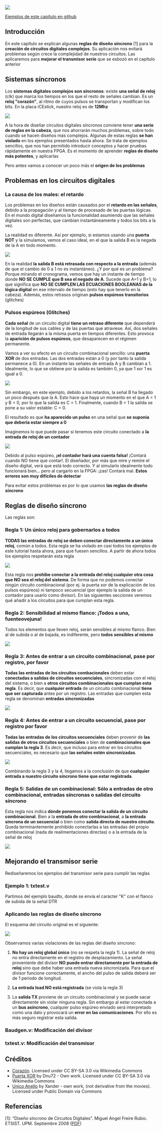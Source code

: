 ![](https://github.com/Obijuan/open-fpga-verilog-tutorial/raw/master/tutorial/T22-syncrules/images/sync-corazon.png)

[Ejemplos de este capítulo en github](https://github.com/Obijuan/open-fpga-verilog-tutorial/tree/master/tutorial/T22-syncrules)

## Introducción
En este capítulo se explican algunas **reglas de diseño síncrono** [1] para la **creación de circuitos digitales complejos**. Su aplicación nos evitará problemas según crece la complejidad de nuestros circuitos. Las aplicaremos para **mejorar el transmisor serie** que se esbozó en el capítulo anterior

## Sistemas síncronos
Los **sistemas digitales complejos son síncronos**: existe **una señal de reloj** (clk) que marca los tiempos en los que el resto de señales cambian. Es un **reloj "corazón"**, al ritmo de cuyos pulsos se transportan y modifican los bits. En la placa iCEstick, nuestro reloj es de **12Mhz**

![](https://github.com/Obijuan/open-fpga-verilog-tutorial/raw/master/tutorial/T22-syncrules/images/sync-corazon.png)

A la hora de diseñar circuitos digitales síncronos conviene tener **una serie de reglas en la cabeza**, que nos ahorrarán muchos problemas, sobre todo cuando se hacen diseños más complejos. Algunas de estas reglas **se han violado** en los ejemplos presentados hasta ahora. Se trata de ejemplos sencillos, que nos han permitido introducir conceptos y hacer pruebas rápidamente en nuestra FPGA.  Es el momento de aprender **reglas de diseño más potentes**, y aplicarlas

Pero antes vamos a conocer un poco más el **origen de los problemas**

## Problemas en los circuitos digitales

### La causa de los males: el retardo

Los problemas en los diseños están causados por el **retardo en las señales**, debido a la propagación y al tiempo de procesado de las puertas lógicas. En el mundo digital diseñamos la funcionalidad asumiendo que las señales digitales son perfectas, que cambian instantáneamente y todos los bits a la vez.

La realidad es diferente. Así por ejemplo, si estamos usando una **puerta NOT** y la simulamos, vemos el caso ideal, en el que la salida B es la negada de la A en todo momento.

![](https://github.com/Obijuan/open-fpga-verilog-tutorial/raw/master/tutorial/T22-syncrules/images/retardo-not.png)

En la realidad **la salida B está retrasada con respecto a la entrada** (además de que el cambio de 0 a 1 no es instantáneo). ¿Y por qué es un problema? Porque mirando el cronograma, vemos que hay un instante de tiempo donde **NO SE CUMPLE que B sea el negado de A**. Sucede que A=1 y B=1, lo que significa que **NO SE CUMPLEN LAS ECUACIONES BOOLEANAS de la lógica digital** en ese intervalo de tiempo (esto hay que tenerlo en la cabeza). Además, estos retrasos originan **pulsos espúreos transitorios** (glitches)

### Pulsos espúreos (Glitches)

**Cada señal** de un circuito digital **tiene un retraso diferente** que dependerá de la longitud de sus cables y de las puertas que atraviese. Así, dos señales de entrada llegarán a la misma puerta en tiempos diferentes. Esto provoca la **aparición de pulsos espúreos**, que desaparecen en el régimen permanente.

Vamos a ver su efecto en un circuito combinacional sencillo: una **puerta XOR** de dos entradas.  Las dos entradas están a 0 (y por tanto la salida permanece a 0). En un instante las señales de entrada A y B cambian a 1. Idealmente, lo que se obtiene por la salida es también 0, ya que 1 xor 1 es igual a 0.

![](https://github.com/Obijuan/open-fpga-verilog-tutorial/raw/master/tutorial/T22-syncrules/images/glitches-xor.png)

Sin embargo, en este ejemplo, debido a los retardos, la señal B ha llegado un poco después que la A. Esto hace que haya un momento en el que A = 1 y B = 0, por lo que la salida es C = 1.  Finalmente, cuando B = 1 la salida se pone a su valor estable: C = 0.

El resultado es que **ha aparecido un pulso** en una señal que **se suponía que debería estar siempre a 0**

Imaginemos lo que puede pasar si tenemos este circuito conectado a **la entrada de reloj de un contador**

![](https://github.com/Obijuan/open-fpga-verilog-tutorial/raw/master/tutorial/T22-syncrules/images/xor-contador.png)

Debido al pulso espúreo, **¡el contador hará una cuenta falsa!** ¡Contará cuando NO tiene que contar!. El diseñador, por más que mire y remire el diseño digital, verá que está todo correcto. Y al simularlo idealmente todo funcionará bien... pero al cargarlo en la FPGA: ¡zas! Contará mal. **Estos errores son muy difíciles de detectar**

Para evitar estos problemas es por lo que usamos **las reglas de diseño síncrono**

## Reglas de diseño síncrono

Las reglas son:

### Regla 1: Un único reloj para gobernarlos a todos

**TODAS las entradas de reloj se deben conectar directamente a un único reloj**, común a todos. Esta regla se ha violado en casi todos los ejemplos de este tutorial hasta ahora, para que fuesen sencillos. A partir de ahora todos los ejemplos respetarán esta regla

![](https://github.com/Obijuan/open-fpga-verilog-tutorial/raw/master/tutorial/T22-syncrules/images/regla-2-unico-reloj.png)

Esta regla nos **prohibe conectar a la entrada del reloj cualquier otra cosa que NO sea el reloj del sistema**. De forma que no podemos conectar ningún circuito combinacional (por ej. la puerta xor de la explicación de los pulsos espúreos) ni tampoco secuencial (por ejemplo la salida de un contador para usarlo como divisor). En las siguientes secciones veremos qué añadir a los circuitos para que cumplan esta regla.

### Regla 2: Sensibilidad al mismo flanco: ¡Todos a una, fuenteovejuna!
Todos los elementos que lleven reloj, serán sensibles al mismo flanco. Bien al de subida o al de bajada, es indiferente, pero **todos sensibles al mismo**

![](https://github.com/Obijuan/open-fpga-verilog-tutorial/raw/master/tutorial/T22-syncrules/images/regla-1-mismo-flanco.png)

### Regla 3: Antes de entrar a un circuito combinacional, pase por registro, por favor

**Todas las entradas de los circuitos combacionales** deben estar **conectadas a salidas de circuitos secuenciales**, sincronizadas con el reloj del sistema, o bien a **otros circuitos combinacionales que cumplan esta regla**. Es decir, que **cualquier entrada** de un circuito combinacional **tiene que ser capturada** antes por un registro. Las entradas que cumplen esta regla se denominan **entradas sincronizadas**

![](https://github.com/Obijuan/open-fpga-verilog-tutorial/raw/c5baf5771fea985001de3c0976583c5f0f3b1e9f/tutorial/T22-syncrules/images/regla-3-entradas-sincronizadas.png)

### Regla 4: Antes de entrar a un circuito secuencial, pase por registro por favor
**Todas las entradas de los circuitos secuenciales** deben provenir de **las salidas de otros circuitos secuenciales** o bien de **combinacionales que cumplan la regla 3**. Es decir, que incluso para entrar en los circuitos secuenciales, es necesario que **las señales estén sincronizadas**.

![](https://github.com/Obijuan/open-fpga-verilog-tutorial/raw/master/tutorial/T22-syncrules/images/regla-4-entradas-sec-sincronizadas.png)

Combinando la regla 3 y la 4, llegamos a la conclusión de que **cualquier entrada a nuestro circuito síncrono tiene que estar registrada**.

### Regla 5: Salidas de un combinacional: Sólo a entradas de otro combinacional, entradas síncronas o salidas del circuito síncrono

Esta regla nos indica **dónde ponemos conectar la salida de un circuito combinacional**. Bien a la **entrada de otro combinacional**, a **la entrada síncrona de un secuencial** o bien como **salida directa de nuestro circuito**. Queda terminantemente prohibido conectarlas a las entradas del propio combinacional (nada de realimentaciones directas) o a la entrada de la señal de reloj

![](https://github.com/Obijuan/open-fpga-verilog-tutorial/raw/master/tutorial/T22-syncrules/images/regla-5-salidas-combinacionales.png)

## Mejorando el transmisor serie

Rediseñaremos los ejemplos del transmisor serie para cumplir las reglas

### Ejemplo 1: txtest.v

Partimos del ejemplo baudtx, donde se envía el carácter "K" con el flanco de subida de la señal DTR

### Aplicando las reglas de diseño síncrono

El esquema del circuito original es el siguiente:

![](https://github.com/Obijuan/open-fpga-verilog-tutorial/raw/master/tutorial/T22-syncrules/images/baudtx-1-errors.png)

Observamos varias violaciones de las reglas del diseño síncrono:

1. **No hay un reloj global único** (no se respeta la regla 1). La señal de reloj no entra directamente en el registro de desplazamiento. La señal proveniente del divisor **NO puede entrar directamente por la entrada de reloj** sino que debe haber una entrada nueva sincronizada. Para que el divisor funcione correctamente, el ancho del pulso de salida deberá ser de 1 periodo de longitud.

2. **La entrada load NO está registrada** (se viola la regla 3)

3. La **salida TX** proviene de un circuito combinacional y se puede sacar directamente sin violar ninguna regla. Sin embargo al estar conectada a un **bus asíncrono**, cualquier pulso espúreo enviado será interpretado como una dato y provocará un **error en las comunicaciones**. Por ello es más seguro registrar esta salida.

### Baudgen.v: Modificación del divisor

### txtest.v: Modificación del transmisor

## Créditos
* [Corazón](https://commons.wikimedia.org/wiki/File:Coraz%C3%B3n.svg#/media/File:Coraz%C3%B3n.svg). Licensed under CC BY-SA 3.0 via Wikimedia Commons 
* [Puerta XOR](https://commons.wikimedia.org/wiki/File:Puerta_XOR.svg#/media/File:Puerta_XOR.svg) by Dnu72 - Own work. Licensed under CC BY-SA 3.0 via Wikimedia Commons
* [Unico Anello](https://commons.wikimedia.org/wiki/File:Unico_Anello.png#/media/File:Unico_Anello.png) by Xander - own work, (not derivative from the movies). Licensed under Public Domain via Commons

## Referencias
[1]: "Diseño síncrono de Circuitos Digitales". Miguel Angel Freire Rubio. ETSIST. UPM. Septiembre 2008 ([PDF](http://www.etsist.upm.es/uploaded/464/DS_Sep_2008.pdf))

